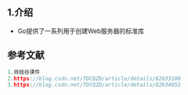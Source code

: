 ## 1.介绍

* Go提供了一系列用于创建Web服务器的标准库 

## 参考文献

```go
1.尚硅谷课件
2.https://blog.csdn.net/TDCQZD/article/details/82633100
3.https://blog.csdn.net/TDCQZD/article/details/82634052
```
